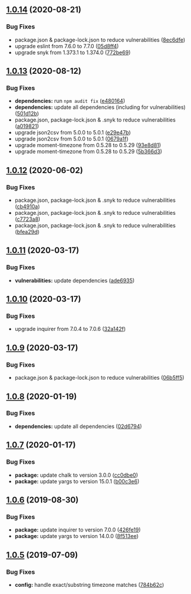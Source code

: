 ## [1.0.14](https://github.com/JaredReisinger/order-fetcher/compare/v1.0.13...v1.0.14) (2020-08-21)


### Bug Fixes

* package.json & package-lock.json to reduce vulnerabilities ([8ec6dfe](https://github.com/JaredReisinger/order-fetcher/commit/8ec6dfe1e04c361a89a7f4257f157e80b79afd6b))
* upgrade eslint from 7.6.0 to 7.7.0 ([05d8ff4](https://github.com/JaredReisinger/order-fetcher/commit/05d8ff4ccc8d48071e7a91322fc4d9e451a3b401))
* upgrade snyk from 1.373.1 to 1.374.0 ([772be69](https://github.com/JaredReisinger/order-fetcher/commit/772be693e3ab5ce2113b37709c13192d9a3ea3f6))

## [1.0.13](https://github.com/JaredReisinger/order-fetcher/compare/v1.0.12...v1.0.13) (2020-08-12)


### Bug Fixes

* **dependencies:** run `npm audit fix` ([e480164](https://github.com/JaredReisinger/order-fetcher/commit/e480164aa2e4c24db3e9e0fdbe717c853d864a9e))
* **dependencies:** update all dependencies (including for vulnerabilities) ([501d12b](https://github.com/JaredReisinger/order-fetcher/commit/501d12bd06cc30def5c8e1a6d27baf42081f3251))
* package.json, package-lock.json & .snyk to reduce vulnerabilities ([a019821](https://github.com/JaredReisinger/order-fetcher/commit/a01982131aa86feff1dd58c8ea42fd17dcb4c68c))
* upgrade json2csv from 5.0.0 to 5.0.1 ([e29e47b](https://github.com/JaredReisinger/order-fetcher/commit/e29e47b848db28efe0489e88f28d368e97932341))
* upgrade json2csv from 5.0.0 to 5.0.1 ([0679a1f](https://github.com/JaredReisinger/order-fetcher/commit/0679a1ff510f57f2d4ff7f841c82d2857c9e010e))
* upgrade moment-timezone from 0.5.28 to 0.5.29 ([93e8d81](https://github.com/JaredReisinger/order-fetcher/commit/93e8d81b9dc82dcc99c5ccac882318d434f372d8))
* upgrade moment-timezone from 0.5.28 to 0.5.29 ([5b366d3](https://github.com/JaredReisinger/order-fetcher/commit/5b366d3dbedd4e01ec1c446cc51f04986e01bdb9))

## [1.0.12](https://github.com/JaredReisinger/order-fetcher/compare/v1.0.11...v1.0.12) (2020-06-02)

### Bug Fixes

- package.json, package-lock.json & .snyk to reduce vulnerabilities ([cb4910a](https://github.com/JaredReisinger/order-fetcher/commit/cb4910a6e8a1798875b9b5b197811f6ec3b12f14))
- package.json, package-lock.json & .snyk to reduce vulnerabilities ([c7723a8](https://github.com/JaredReisinger/order-fetcher/commit/c7723a8339b5f9d62d011e20f87550e1b22da2a0))
- package.json, package-lock.json & .snyk to reduce vulnerabilities ([bfea29d](https://github.com/JaredReisinger/order-fetcher/commit/bfea29d49c504aa94b3541a8f56f6c6fd05ca0a4))

## [1.0.11](https://github.com/JaredReisinger/order-fetcher/compare/v1.0.10...v1.0.11) (2020-03-17)

### Bug Fixes

- **vulnerabilities:** update dependencies ([ade6935](https://github.com/JaredReisinger/order-fetcher/commit/ade6935bf7c455195eb2c91bfd24b7ab8e49cf4e))

## [1.0.10](https://github.com/JaredReisinger/order-fetcher/compare/v1.0.9...v1.0.10) (2020-03-17)

### Bug Fixes

- upgrade inquirer from 7.0.4 to 7.0.6 ([32a142f](https://github.com/JaredReisinger/order-fetcher/commit/32a142f1ab346d0c652c95977cf096e15e55ff87))

## [1.0.9](https://github.com/JaredReisinger/order-fetcher/compare/v1.0.8...v1.0.9) (2020-03-17)

### Bug Fixes

- package.json & package-lock.json to reduce vulnerabilities ([06b5ff5](https://github.com/JaredReisinger/order-fetcher/commit/06b5ff5c5b8a6509de84a1c720ea731d320aa967))

## [1.0.8](https://github.com/JaredReisinger/order-fetcher/compare/v1.0.7...v1.0.8) (2020-01-19)

### Bug Fixes

- **dependencies:** update all dependencies ([02d6794](https://github.com/JaredReisinger/order-fetcher/commit/02d6794f6b027216887bc051f48b45ca9cc05907))

## [1.0.7](https://github.com/JaredReisinger/order-fetcher/compare/v1.0.6...v1.0.7) (2020-01-17)

### Bug Fixes

- **package:** update chalk to version 3.0.0 ([cc0dbe0](https://github.com/JaredReisinger/order-fetcher/commit/cc0dbe0))
- **package:** update yargs to version 15.0.1 ([b00c3e6](https://github.com/JaredReisinger/order-fetcher/commit/b00c3e6))

## [1.0.6](https://github.com/JaredReisinger/order-fetcher/compare/v1.0.5...v1.0.6) (2019-08-30)

### Bug Fixes

- **package:** update inquirer to version 7.0.0 ([426fe19](https://github.com/JaredReisinger/order-fetcher/commit/426fe19))
- **package:** update yargs to version 14.0.0 ([8f513ee](https://github.com/JaredReisinger/order-fetcher/commit/8f513ee))

## [1.0.5](https://github.com/JaredReisinger/order-fetcher/compare/v1.0.4...v1.0.5) (2019-07-09)

### Bug Fixes

- **config:** handle exact/substring timezone matches ([784b62c](https://github.com/JaredReisinger/order-fetcher/commit/784b62c))
